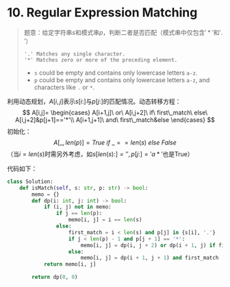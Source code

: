 # 10. Regular Expression Matching

> 题意：给定字符串$s$和模式串$p$，判断二者是否匹配（模式串中仅包含$'*'$和$'.'$）
>
> ```
> '.' Matches any single character.
> '*' Matches zero or more of the preceding element.
> ```
>
> - `s` could be empty and contains only lowercase letters `a-z`.
> - `p` could be empty and contains only lowercase letters `a-z`, and characters like `.` or `*`.

利用动态规划，$A[i, j]$表示$s[i:]$与$p[j:]$的匹配情况。动态转移方程：
$$
A[i,j]=
\begin{cases}
A[i+1,j]\ or\ A[i,j+2]\ if\ first\_match\ else\ A[i,j+2]&p[j+1]=='*'\\
A[i+1,j+1]\ and\ first\_match&else
\end{cases}
$$
初始化：
$$
A[\_,len(p)]=True\ if \ \_==len(s)\ else\ False
$$
（当$i=len(s)$时需另外考虑，如$s[len(s):]='',p[j:]='a*'$也是True）

代码如下：

```python
class Solution:
    def isMatch(self, s: str, p: str) -> bool:
        memo = {}
        def dp(i: int, j: int) -> bool:
            if (i, j) not in memo:
                if j == len(p):
                    memo[i, j] = i == len(s)
                else:
                    first_match = i < len(s) and p[j] in {s[i], '.'}
                    if j < len(p) - 1 and p[j + 1] == '*':
                        memo[i, j] = dp(i, j + 2) or dp(i + 1, j) if first_match else dp(i, j + 2)
                    else:
                        memo[i, j] = dp(i + 1, j + 1) and first_match
            return memo[i, j]
        
        return dp(0, 0)
```

